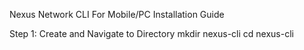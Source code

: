 Nexus Network CLI For Mobile/PC
Installation Guide

Step 1: Create and Navigate to Directory
mkdir nexus-cli
cd nexus-cli
